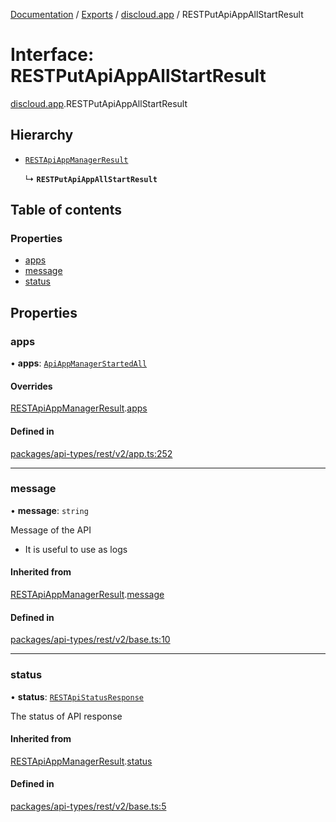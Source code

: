 [Documentation](../README.md) / [Exports](../modules.md) / [discloud.app](../modules/discloud_app.md) / RESTPutApiAppAllStartResult

# Interface: RESTPutApiAppAllStartResult

[discloud.app](../modules/discloud_app.md).RESTPutApiAppAllStartResult

## Hierarchy

- [`RESTApiAppManagerResult`](discloud_app.RESTApiAppManagerResult.md)

  ↳ **`RESTPutApiAppAllStartResult`**

## Table of contents

### Properties

- [apps](discloud_app.RESTPutApiAppAllStartResult.md#apps)
- [message](discloud_app.RESTPutApiAppAllStartResult.md#message)
- [status](discloud_app.RESTPutApiAppAllStartResult.md#status)

## Properties

### apps

• **apps**: [`ApiAppManagerStartedAll`](discloud_app.ApiAppManagerStartedAll.md)

#### Overrides

[RESTApiAppManagerResult](discloud_app.RESTApiAppManagerResult.md).[apps](discloud_app.RESTApiAppManagerResult.md#apps)

#### Defined in

[packages/api-types/rest/v2/app.ts:252](https://github.com/discloud/discloud.app/blob/a142e7d/packages/api-types/rest/v2/app.ts#L252)

___

### message

• **message**: `string`

Message of the API
- It is useful to use as logs

#### Inherited from

[RESTApiAppManagerResult](discloud_app.RESTApiAppManagerResult.md).[message](discloud_app.RESTApiAppManagerResult.md#message)

#### Defined in

[packages/api-types/rest/v2/base.ts:10](https://github.com/discloud/discloud.app/blob/a142e7d/packages/api-types/rest/v2/base.ts#L10)

___

### status

• **status**: [`RESTApiStatusResponse`](../modules/discloud_app.md#restapistatusresponse)

The status of API response

#### Inherited from

[RESTApiAppManagerResult](discloud_app.RESTApiAppManagerResult.md).[status](discloud_app.RESTApiAppManagerResult.md#status)

#### Defined in

[packages/api-types/rest/v2/base.ts:5](https://github.com/discloud/discloud.app/blob/a142e7d/packages/api-types/rest/v2/base.ts#L5)
